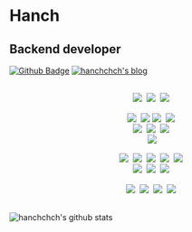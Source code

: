 # Hanch
## Backend developer

[![Github Badge](https://img.shields.io/badge/-Github-000?style=flat-square&logo=Github&logoColor=white&link=https://github.com/hanchchch)](https://github.com/hanchchch)
[![hanchchch's blog](https://img.shields.io/badge/-Blog-darkgreen)](https://hanchchch.tistory.com)

<p align="center">
  <br>
  <img src="https://img.shields.io/badge/-C++-00599C?logo=C%2b%2b&logoColor=white"/>&nbsp
  <img src="https://img.shields.io/badge/-Python-3776AB?logo=Python&logoColor=white"/>&nbsp 
  <img src="https://img.shields.io/badge/-Go-00ADD8?logo=Go&logoColor=white"/>&nbsp
  <br>
  <br>
  <img src="https://img.shields.io/badge/-Django-092e20?logo=django"/>&nbsp
  <img src="https://img.shields.io/badge/-Node.js-339933?logo=node.js&logoColor=white">
  <img src="https://img.shields.io/badge/-Flask-000000?logo=flask"/>&nbsp
  <img src="https://img.shields.io/badge/-php-777BB4?logo=PHP&logoColor=white"/>&nbsp
  <br>
  <img src="https://img.shields.io/badge/-PostgreSQL-336791?logo=PostgreSQL"/>&nbsp
  <img src="https://img.shields.io/badge/-MySQL-4479A1?logo=MySQL&logoColor=white"/>&nbsp
  <img src="https://img.shields.io/badge/-SQLite-003B57?logo=SQLite"/>&nbsp
  <br>
  <img src="https://img.shields.io/badge/-PyTorch-EE4C2C?logo=PyTorch&logoColor=white"/>
  <br>
<br>
  <img src="https://img.shields.io/badge/-HTML5-E34F26?logo=HTML5&logoColor=white"/>&nbsp
  <img src="https://img.shields.io/badge/-CSS3-1572B6?logo=CSS3&logoColor=white"/>&nbsp
  <img src="https://img.shields.io/badge/-JavaScript-F7DF1E?logo=JavaScript&logoColor=white"/>&nbsp
  <img src="https://img.shields.io/badge/-TypeScript-3178C6?logo=TypeScript&logoColor=white"/>&nbsp
  <img src="https://img.shields.io/badge/-jQuery-0769ad?logo=jQuery&logoColor=white"/>&nbsp
  <br>
  <img src="https://img.shields.io/badge/-React-31bAdB?logo=React&logoColor=white"/>&nbsp
  <img src="https://img.shields.io/badge/-Vue.js-4FC08D?logo=Vue.js&logoColor=white"/>&nbsp
  <img src="https://img.shields.io/badge/-Next.js-000000?logo=Next.js&logoColor=white"/>&nbsp
  <br>
  <br>
  <img src="https://img.shields.io/badge/-AWS-232F3E?logo=Amazon%20AWS&logoColor=white"/>&nbsp
  <img src="https://img.shields.io/badge/-git-F05032?logo=git&logoColor=white"/>&nbsp
  <img src="https://img.shields.io/badge/-Docker-2496ED?logo=Docker&logoColor=white"/>&nbsp
  <img src="https://img.shields.io/badge/-Sentry-362D59?logo=Sentry&logoColor=white"/>&nbsp
  <br>
  <br>
</p>

![hanchchch's github stats](https://github-readme-stats.vercel.app/api?username=hanchchch&show_icons=true&count_private=true&theme=dark)
